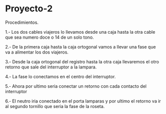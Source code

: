 # Proyecto-2

Procedimientos.

1.- Los dos cables viajeros lo llevamos desde una caja hasta la otra cable que sea numero doce o 14 de un solo tono.

2.- De la primera caja hasta la caja ortogonal vamos a llevar una fase que va a alimentar los dos viajeros.

3.- Desde la caja ortogonal del registro hasta la otra caja llevaremos el otro retorno que sale del interruptor a la lampara.

4.- La fase lo conectamos en el centro del interruptor.

5.- Ahora por ultimo seria conectar un retorno con cada contacto del interruptor 

6.- El neutro iria conectado en el porta lamparas y por ultimo el retorno va ir al segundo tornillo que seria la fase de la roseta.
